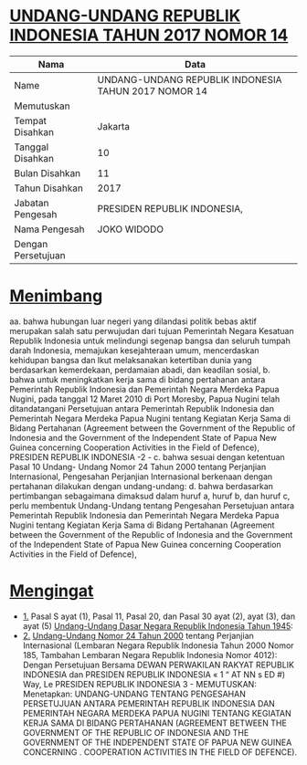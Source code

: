 # [UNDANG-UNDANG REPUBLIK INDONESIA TAHUN 2017 NOMOR 14](http://example.org/legal/document/uu/2017/14)

| Nama | Data |
| ------ | ----- |
|Name|UNDANG-UNDANG REPUBLIK INDONESIA TAHUN 2017 NOMOR 14|
|Memutuskan||
|Tempat Disahkan|Jakarta|
|Tanggal Disahkan|10|
|Bulan Disahkan|11|
|Tahun Disahkan|2017|
|Jabatan Pengesah|PRESIDEN REPUBLIK INDONESIA,|
|Nama Pengesah|JOKO WIDODO|
|Dengan Persetujuan||
# [Menimbang](http://example.org/legal/document/uu/2017/14/menimbang)
aa. bahwa hubungan luar negeri yang dilandasi politik bebas aktif merupakan salah satu perwujudan dari tujuan Pemerintah Negara Kesatuan Republik Indonesia untuk melindungi segenap bangsa dan seluruh tumpah darah Indonesia, memajukan kesejahteraan umum, mencerdaskan kehidupan bangsa dan Ikut melaksanakan ketertiban dunia yang berdasarkan kemerdekaan, perdamaian abadi, dan keadilan sosial, b. bahwa untuk meningkatkan kerja sama di bidang pertahanan antara Pemerintah Republik Indonesia dan Pemerintah Negara Merdeka Papua Nugini, pada tanggal 12 Maret 2010 di Port Moresby, Papua Nugini telah ditandatangani Persetujuan antara Pemerintah Republik Indonesia dan Pemerintah Negara Merdeka Papua Nugini tentang Kegiatan Kerja Sama di Bidang Pertahanan (Agreement between the Government of the Republic of Indonesia and the Government of the Independent State of Papua New Guinea concerning Cooperation Activities in the Field of Defence), PRESIDEN REPUBLIK INDONESIA -2 - c. bahwa sesuai dengan ketentuan Pasal 10 Undang- Undang Nomor 24 Tahun 2000 tentang Perjanjian Internasional, Pengesahan Perjanjian Internasional berkenaan dengan pertahanan dilakukan dengan undang-undang: d. bahwa berdasarkan pertimbangan sebagaimana dimaksud dalam huruf a, huruf b, dan huruf c, perlu membentuk Undang-Undang tentang Pengesahan Persetujuan antara Pemerintah Republik Indonesia dan Pemerintah Negara Merdeka Papua Nugini tentang Kegiatan Kerja Sama di Bidang Pertahanan (Agreement between the Government of the Republic of Indonesia and the Government of the Independent State of Papua New Guinea concerning Cooperation Activities in the Field of Defence),
# [Mengingat](http://example.org/legal/document/uu/2017/14/mengingat)

* [1.](http://example.org/legal/document/uu/2017/14/mengingat/point/0001) Pasal S ayat (1), Pasal 11, Pasal 20, dan Pasal 30 ayat (2), ayat (3), dan ayat (5) [Undang-Undang Dasar Negara Republik Indonesia Tahun 1945](http://example.org/legal/document/uu):
* [2.](http://example.org/legal/document/uu/2017/14/mengingat/point/0002) [Undang-Undang Nomor 24 Tahun 2000](http://example.org/legal/document/uu/2000/24) tentang Perjanjian Internasional (Lembaran Negara Republik Indonesia Tahun 2000 Nomor 185, Tambahan Lembaran Negara Republik Indonesia Nomor 4012): Dengan Persetujuan Bersama DEWAN PERWAKILAN RAKYAT REPUBLIK INDONESIA dan PRESIDEN REPUBLIK INDONESIA « 1 “ AT NN s ED #) Way, Le PRESIDEN REPUBLIK INDONESIA 3 - MEMUTUSKAN: Menetapkan: UNDANG-UNDANG TENTANG PENGESAHAN PERSETUJUAN ANTARA PEMERINTAH REPUBLIK INDONESIA DAN PEMERINTAH NEGARA MERDEKA PAPUA NUGINI TENTANG KEGIATAN KERJA SAMA DI BIDANG PERTAHANAN (AGREEMENT BETWEEN THE GOVERNMENT OF THE REPUBLIC OF INDONESIA AND THE GOVERNMENT OF THE INDEPENDENT STATE OF PAPUA NEW GUINEA CONCERNING . COOPERATION ACTIVITIES IN THE FIELD OF DEFENCE).